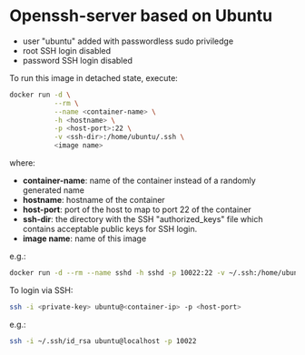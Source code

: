 # Openssh-server based on Ubuntu

- user "ubuntu" added with passwordless sudo priviledge
- root SSH login disabled
- password SSH login disabled

To run this image in detached state, execute:

```bash
docker run -d \
           --rm \
           --name <container-name> \
           -h <hostname> \
           -p <host-port>:22 \
           -v <ssh-dir>:/home/ubuntu/.ssh \
           <image name>
```

where:
- **container-name**: name of the container instead of a randomly generated name
- **hostname**: hostname of the container
- **host-port**: port of the host to map to port 22 of the container
- **ssh-dir**: the directory with the SSH "authorized_keys" file which contains
acceptable public keys for SSH login.
- **image name**: name of this image

e.g.:

```bash
docker run -d --rm --name sshd -h sshd -p 10022:22 -v ~/.ssh:/home/ubuntu/.ssh shermanyin/sshd
```

To login via SSH:

```bash
ssh -i <private-key> ubuntu@<container-ip> -p <host-port>
```

e.g.:

```bash
ssh -i ~/.ssh/id_rsa ubuntu@localhost -p 10022
```
